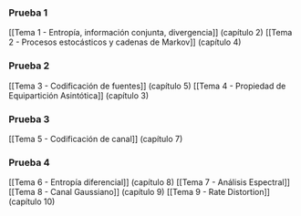 ### Prueba 1
[[Tema 1 - Entropía, información conjunta, divergencia]] (capítulo 2)
[[Tema 2 - Procesos estocásticos y cadenas de Markov]] (capítulo 4)

### Prueba 2
[[Tema 3 - Codificación de fuentes]] (capítulo 5)
[[Tema 4 - Propiedad de Equipartición Asintótica]] (capítulo 3)

### Prueba 3
[[Tema 5 - Codificación de canal]] (capítulo 7)

### Prueba 4
[[Tema 6 - Entropía diferencial]] (capítulo 8)
[[Tema 7 - Análisis Espectral]]
[[Tema 8 - Canal Gaussiano]] (capítulo 9)
[[Tema 9 - Rate Distortion]] (capítulo 10)


